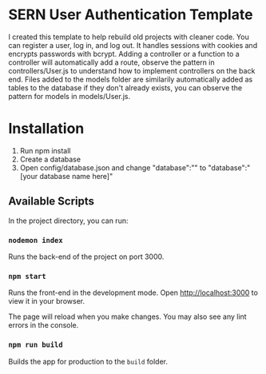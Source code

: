 # SERN User Authentication Template

I created this template to help rebuild old projects with cleaner code. You can register a user, log in, and log out. It handles sessions with cookies and encrypts passwords with bcrypt. Adding a controller or a function to a controller will automatically add a route, observe the pattern in controllers/User.js to understand how to implement controllers on the back end. Files added to the models folder are similarily automatically added as tables to the database if they don't already exists, you can observe the pattern for models in models/User.js.

# Installation

1. Run npm install
2. Create a database
3. Open config/database.json and change "database":"" to "database":"[your database name here]"

## Available Scripts

In the project directory, you can run:

### `nodemon index`

Runs the back-end of the project on port 3000.

### `npm start`

Runs the front-end in the development mode.
Open [http://localhost:3000](http://localhost:3000) to view it in your browser.

The page will reload when you make changes.
You may also see any lint errors in the console.

### `npm run build`

Builds the app for production to the `build` folder.
